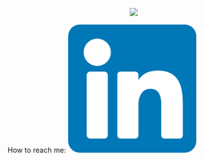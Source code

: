 
<p align="center">
  <img width="500" src="https://github.com/Estephaniemagalhaes/Estephaniemagalhaes/blob/main/hI%2C%20There.gif">
</p>



<p align="center">
<p> How to reach me: 
<a width="50" href= "https://www.linkedin.com/in/estephanie-magalhães"><img src="Linkedin.png"/></a>